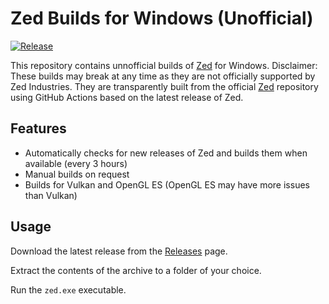 # Zed Builds for Windows (Unofficial)

[![Release](https://github.com/xarunoba/zed-windows/actions/workflows/release.yml/badge.svg)](https://github.com/xarunoba/zed-windows/actions/workflows/release.yml)

This repository contains unnofficial builds of [Zed](https://github.com/zed-industries/zed) for Windows.
Disclaimer: These builds may break at any time as they are not officially supported by Zed Industries.
They are transparently built from the official [Zed](https://github.com/zed-industries/zed) repository using GitHub Actions based on the latest release of Zed.

## Features

- Automatically checks for new releases of Zed and builds them when available (every 3 hours)
- Manual builds on request
- Builds for Vulkan and OpenGL ES (OpenGL ES may have more issues than Vulkan)

## Usage

Download the latest release from the [Releases](https://github.com/xarunoba/zed-windows/releases) page.

Extract the contents of the archive to a folder of your choice.

Run the `zed.exe` executable.